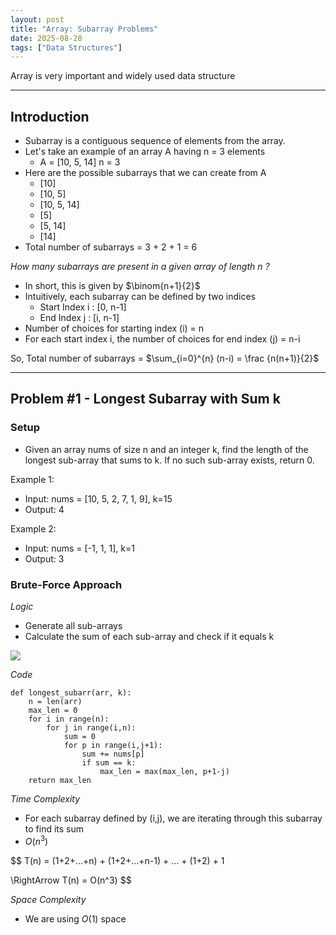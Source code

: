 ```yaml
---
layout: post
title: "Array: Subarray Problems"
date: 2025-08-28
tags: ["Data Structures"]
---
```


Array is very important and widely used data structure

---
## Introduction

- Subarray is a contiguous sequence of elements from the array.
- Let's take an example of an array A having n = 3 elements
    - A = [10, 5, 14] n = 3
- Here are the possible subarrays that we can create from A 
    - [10]
    - [10, 5]
    - [10, 5, 14]
    - [5]
    - [5, 14]
    - [14]
- Total number of subarrays = 3 + 2 + 1 = 6

_How many subarrays are present in a given array of length n ?_

- In short, this is given by $\binom{n+1}{2}$
- Intuitively, each subarray can be defined by two indices
    - Start Index i : [0, n-1]
    - End Index j : [i, n-1]
- Number of choices for starting index (i) = n
- For each start index i, the number of choices for end index (j) = n-i

So, Total number of subarrays = $\sum_{i=0}^{n} (n-i) = \frac {n(n+1)}{2}$

---
## Problem #1 - Longest Subarray with Sum k

### Setup
- Given an array nums of size n and an integer k, find the length of the longest sub-array that sums to k. If no such sub-array exists, return 0.

Example 1:
- Input: nums = [10, 5, 2, 7, 1, 9],  k=15
- Output: 4

Example 2:
- Input: nums = [-1, 1, 1], k=1
- Output: 3

### Brute-Force Approach

_Logic_
- Generate all sub-arrays
- Calculate the sum of each sub-array and check if it equals k

<img src="{{site.url}}/images/dsa/array/subarray_sum_equals_k.png">

_Code_

```
def longest_subarr(arr, k):
    n = len(arr)
    max_len = 0
    for i in range(n):
        for j in range(i,n):
            sum = 0
            for p in range(i,j+1):
                sum += nums[p]
                if sum == k:
                    max_len = max(max_len, p+1-j)
    return max_len
```

_Time Complexity_
- For each subarray defined by (i,j), we are iterating through this subarray to find its sum
- $O(n^3)$

$$
T(n) = (1+2+...+n) + (1+2+...+n-1) + ... + (1+2) + 1

\RightArrow T(n) = O(n^3)
$$

_Space Complexity_
- We are using $O(1)$ space

### 
